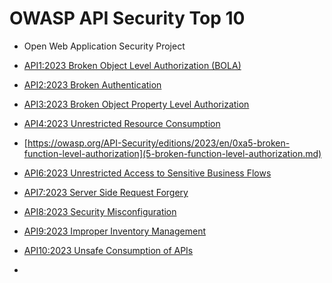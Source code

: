 # OWASP API Security Top 10

- Open Web Application Security Project 

- [API1:2023 Broken Object Level Authorization (BOLA)](1-broken-object-level-authorization.md)
- [API2:2023 Broken Authentication](2-broken-authentication.md)
- [API3:2023 Broken Object Property Level Authorization](3-broken-object-property-level-authorization.md)
- [API4:2023 Unrestricted Resource Consumption](4-unrestricted-resource-consumption.md)
- [https://owasp.org/API-Security/editions/2023/en/0xa5-broken-function-level-authorization](5-broken-function-level-authorization.md)
- [API6:2023 Unrestricted Access to Sensitive Business Flows](6-unrestricted-access-to-sensative-business-flows.md)
- [API7:2023 Server Side Request Forgery](7-server-side-request-forgery.md)
- [API8:2023 Security Misconfiguration](8-security-misconfigurations.md)
- [API9:2023 Improper Inventory Management](9-improper-inventory-management.md)
- [API10:2023 Unsafe Consumption of APIs](10-unsafe-consumption-of-apis.md)
- 
